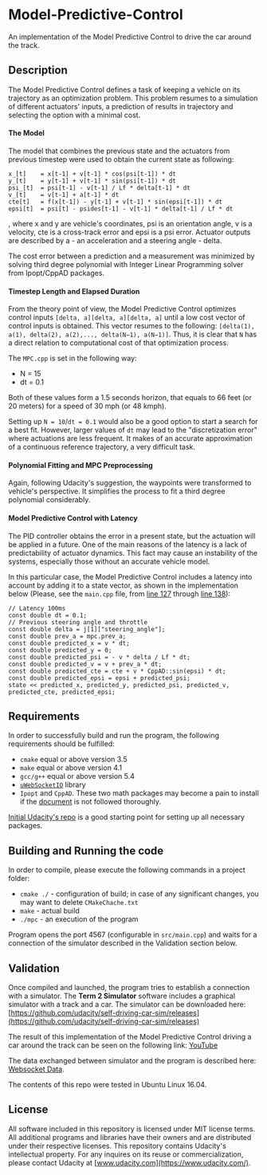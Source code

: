 # Model-Predictive-Control
An implementation of the Model Predictive Control to drive the car around the track.

## Description ##
The Model Predictive Control defines a task of keeping a vehicle on its trajectory as an optimization problem. This problem resumes to a simulation of different actuators' inputs, a prediction of results in trajectory and selecting the option with a minimal cost.

#### The Model ####
The model that combines the previous state and the actuators from previous timestep were used to obtain the current state as following:
```
x_[t]    = x[t-1] + v[t-1] * cos(psi[t-1]) * dt
y_[t]    = y[t-1] + v[t-1] * sin(psi[t-1]) * dt
psi_[t]  = psi[t-1] - v[t-1] / Lf * delta[t-1] * dt
v_[t]    = v[t-1] + a[t-1] * dt
cte[t]   = f(x[t-1]) - y[t-1] + v[t-1] * sin(epsi[t-1]) * dt
epsi[t]  = psi[t] - psides[t-1] - v[t-1] * delta[t-1] / Lf * dt
```
, where x and y are vehicle's coordinates, psi is an orientation angle, v is a velocity, cte is a  cross-track error and epsi is a psi error. Actuator outputs are described by a - an acceleration and a steering angle - delta.

The cost error between a prediction and a measurement was minimized by solving third degree polynomial with Integer Linear Programming solver from Ipopt/CppAD packages.

#### Timestep Length and Elapsed Duration ####
From the theory point of view, the Model Predictive Control optimizes control inputs `[delta, a][delta, a][delta, a]` until a low cost vector of control inputs is obtained. This vector resumes to the following: `[delta(1)​, a(1)​, delta(2​), a(2​),..., delta(N−1​), a(N−1)​]`. Thus, it is clear that `N` has a direct relation to computational cost of that optimization process.

The `MPC.cpp` is set in the following way:
* N = 15
* dt = 0.1

Both of these values form a 1.5 seconds horizon, that equals to 66 feet (or 20 meters) for a speed of 30 mph (or 48 kmph).

Setting up `N = 10`/`dt = 0.1` would also be a good option to start a search for a best fit. However, larger values of `dt` may lead to the "discretization error" where actuations are less frequent. It makes of an accurate approximation of a continuous reference trajectory, a very difficult task.

#### Polynomial Fitting and MPC Preprocessing ####
Again, following Udacity's suggestion, the waypoints were transformed to vehicle's perspective. It simplifies the process to fit a third degree polynomial considerably.

#### Model Predictive Control with Latency ####
The PID controller obtains the error in a present state, but the actuation will be applied in a future. One of the main reasons of the latency is a lack of predictability of actuator dynamics. This fact may cause an instability of the systems, especially those without an accurate vehicle model.

In this particular case, the Model Predictive Control includes a latency into account by adding it to a state vector, as shown in the implementation below (Please, see the `main.cpp` file, from [line 127](https://github.com/antonpavlov/Model-Predictive-Control/blob/344ee915e0d5b8a750e7b645e295af66c156accf/src/main.cpp#L127) through [line 138](https://github.com/antonpavlov/Model-Predictive-Control/blob/344ee915e0d5b8a750e7b645e295af66c156accf/src/main.cpp#L138)):
```
// Latency 100ms
const double dt = 0.1;
// Previous steering angle and throttle
const double delta = j[1]["steering_angle"];
const double prev_a = mpc.prev_a;
const double predicted_x = v * dt;
const double predicted_y = 0;
const double predicted_psi = - v * delta / Lf * dt;
const double predicted_v = v + prev_a * dt;
const double predicted_cte = cte + v * CppAD::sin(epsi) * dt;
const double predicted_epsi = epsi + predicted_psi;
state << predicted_x, predicted_y, predicted_psi, predicted_v, predicted_cte, predicted_epsi;
```

## Requirements ##
In order to successfully build and run the program, the following requirements should be fulfilled:
* `cmake` equal or above version 3.5
* `make` equal or above version 4.1
* `gcc/g++` equal or above version 5.4
* [`uWebSocketIO`](https://github.com/uNetworking/uWebSockets) library
* `Ipopt` and `CppAD`. These two math packages may become a pain to install if the [document](https://github.com/udacity/CarND-MPC-Project/blob/master/install_Ipopt_CppAD.md) is not followed thoroughly.

[Initial Udacity's repo](https://github.com/udacity/CarND-MPC-Project) is a good starting point for setting up all necessary packages.

## Building and Running the code ##
In order to compile, please execute the following commands in a project folder:
* `cmake ./` - configuration of build; in case of any significant changes, you may want to delete `CMakeChache.txt`
* `make` - actual build
* `./mpc` - an execution of the program

Program opens the port 4567 (configurable in `src/main.cpp`) and waits for a connection of the simulator described in the Validation section below.

## Validation ##
Once compiled and launched, the program tries to establish a connection with a simulator. The **Term 2 Simulator** software includes a graphical simulator with a track and a car. The simulator can be downloaded here: [https://github.com/udacity/self-driving-car-sim/releases](https://github.com/udacity/self-driving-car-sim/releases)

The result of this implementation of the Model Predictive Control driving a car around the track can be seen on the following link: [YouTube](https://youtu.be/W0A9jG9cjn4)

The data exchanged between simulator and the program is described here: [Websocket Data](https://github.com/udacity/CarND-MPC-Project/blob/master/DATA.md).

The contents of this repo were tested in Ubuntu Linux 16.04.


## License ##
All software included in this repository is licensed under MIT license terms. All additional programs and libraries have their owners and are distributed under their respective licenses. This repository contains Udacity's intellectual property. For any inquires on its reuse or commercialization, please contact Udacity at [www.udacity.com](https://www.udacity.com/).
